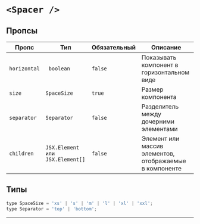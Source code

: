# `<Spacer />`

## Пропсы

| Пропс        | Тип                             | Обязательный | Описание                                                |
| ------------ | ------------------------------- | ------------ | ------------------------------------------------------- |
| `horizontal` | ` boolean`                      | `false`      | Показывать компонент в горизонтальном виде              |
| `size`       | `SpaceSize`                     | `true`       | Размер компонента                                       |
| `separator`  | `Separator`                     | `false`      | Разделитель между дочерними элементами                  |
| `children`   | `JSX.Element или JSX.Element[]` | `false`      | Элемент или массив элементов, отображаемые в компоненте |

## Типы

```js
type SpaceSize = 'xs' | 's' | 'm' | 'l' | 'xl' | 'xxl';
type Separator = 'top' | 'bottom';
```

---
